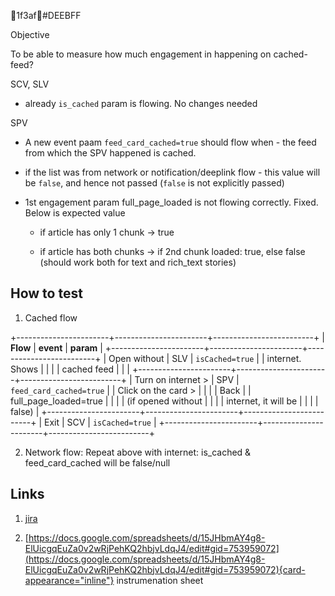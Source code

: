 :dart:1f3af🎯#DEEBFF

Objective

To be able to measure how much engagement in happening on cached-feed?

SCV, SLV

- already `is_cached` param is flowing. No changes needed

SPV

- A new event paam `feed_card_cached=true` should flow when - the feed
  from which the SPV happened is cached.

- if the list was from network or notification/deeplink flow - this
  value will be `false`, and hence not passed (`false` is not explicitly
  passed)

- 1st engagement param full_page_loaded is not flowing correctly. Fixed.
  Below is expected value

  - if article has only 1 chunk -\> true

  - if article has both chunks -\> if 2nd chunk loaded: true, else false
    (should work both for text and rich_text stories)

## How to test

1.  Cached flow

+-----------------------+-----------------------+-------------------------+
| **Flow**              | **event**             | **param**               |
+-----------------------+-----------------------+-------------------------+
| Open without          | SLV                   | `isCached=true`         |
| internet. Shows       |                       |                         |
| cached feed           |                       |                         |
+-----------------------+-----------------------+-------------------------+
| Turn on internet \>   | SPV                   | `feed_card_cached=true` |
| Click on the card \>  |                       |                         |
| Back                  |                       | full_page_loaded=true   |
|                       |                       | (if opened without      |
|                       |                       | internet, it will be    |
|                       |                       | false)                  |
+-----------------------+-----------------------+-------------------------+
| Exit                  | SCV                   | `isCached=true`         |
+-----------------------+-----------------------+-------------------------+

2.  Network flow: Repeat above with internet: is_cached &
    feed_card_cached will be false/null

## Links

1.  [jira](https://jira.newshunt.com/browse/DHANDROID-4959)

2.  [https://docs.google.com/spreadsheets/d/15JHbmAY4g8-ElUicgqEuZa0v2wRjPehKQ2hbjvLdqJ4/edit#gid=753959072](https://docs.google.com/spreadsheets/d/15JHbmAY4g8-ElUicgqEuZa0v2wRjPehKQ2hbjvLdqJ4/edit#gid=753959072){card-appearance="inline"}
    instrumenation sheet
